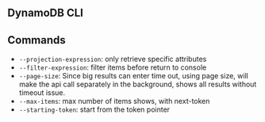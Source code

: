 ## DynamoDB CLI

## Commands

- `--projection-expression`: only retrieve specific attributes
- `--filter-expression`: filter items before return to console
- `--page-size`: Since big results can enter time out, using page size, will make the api call separately in the background, shows all results without timeout issue.
- `--max-items`: max number of items shows, with next-token
- `--starting-token`: start from the token pointer


